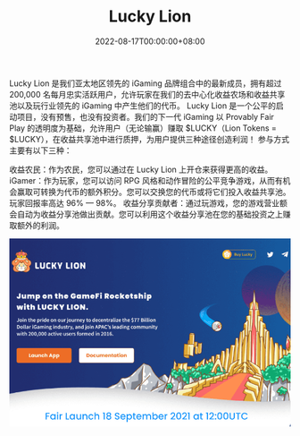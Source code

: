 ﻿---
title: "Lucky Lion"
description: "Lucky Lion 旨在成为领先的可证明公平的 GameFi 和基于 BSC 的去中心化收益农业协议."
date: 2022-08-17T00:00:00+08:00
lastmod: 2022-08-17T00:00:00+08:00
draft: false
authors: ["boogArno"]
featuredImage: "lucky-lion.png"
tags: ["Gambling","Lucky Lion"]
categories: ["nfts"]
nfts: ["Gambling"]
blockchain: "BSC"
website: "https://luckylion.io/"
twitter: "https://twitter.com/LuckyLionGameFi"
discord: ""
telegram: "https://t.me/LuckyLionCommu"
github: "https://docs.luckylion.io/"
youtube: ""
twitch: ""
facebook: "https://www.facebook.com/LuckyLionCommunity"
instagram: ""
reddit: ""
medium: ""
steam: ""
gitbook: ""
googleplay: ""
appstore: ""
status: "Live"
weight: 
lightgallery: true
toc: true
pinned: false
recommend: false
recommend1: false
---

Lucky Lion 是我们亚太地区领先的 iGaming 品牌组合中的最新成员，拥有超过 200,000 名每月忠实活跃用户，允许玩家在我们的去中心化收益农场和收益共享池以及玩行业领先的 iGaming 中产生他们的代币。
Lucky Lion 是一个公平的启动项目，没有预售，也没有投资者。我们的下一代 iGaming 以 Provably Fair Play 的透明度为基础，允许用户（无论输赢）赚取 $LUCKY（Lion Tokens = $LUCKY），在收益共享池中进行质押，为用户提供三种途径创造利润！
参与方式主要有以下三种：

  收益农民：作为农民，您可以通过在 Lucky Lion 上开仓来获得更高的收益。
  iGamer：作为玩家，您可以访问 RPG 风格和动作冒险的公平竞争游戏，从而有机会赢取可转换为代币的额外积分。您可以交换您的代币或将它们投入收益共享池。玩家回报率高达 96% — 98%。
  收益分享贡献者：通过玩游戏，您的游戏营业额会自动为收益分享池做出贡献。您可以利用这个收益分享池在您的基础投资之上赚取额外的利润。

![luckylion-dapp-defi-bsc-image1_97fecc42cfaa722f3871416aa70da28c](luckylion-dapp-defi-bsc-image1_97fecc42cfaa722f3871416aa70da28c.png)